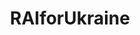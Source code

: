 ---
layout: page
title: RAIforUkraine
nav: true
nav_order: 5
dropdown: true
children:
    - title: Overview
      permalink: /RAIforUkraine/#
    - title: divider
    - title: Students
      permalink: /RAIforUkraine/#students
    - title: divider
    - title: Mentors
      permalink: /RAIforUkraine/#mentors
    - title: divider
    - title: Donors
      permalink: /RAIforUkraine/#donors    
    - title: divider
    - title: Publications
      permalink: /RAIforUkraine/#publications
    - title: divider
    - title: Press
      permalink: /RAIforUkraine/#press
---